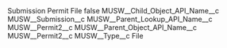 <?xml version="1.0" encoding="UTF-8"?>
<CustomMetadata xmlns="http://soap.sforce.com/2006/04/metadata" xmlns:xsi="http://www.w3.org/2001/XMLSchema-instance" xmlns:xsd="http://www.w3.org/2001/XMLSchema">
    <label>Submission Permit File</label>
    <protected>false</protected>
    <values>
        <field>MUSW__Child_Object_API_Name__c</field>
        <value xsi:type="xsd:string">MUSW__Submission__c</value>
    </values>
    <values>
        <field>MUSW__Parent_Lookup_API_Name__c</field>
        <value xsi:type="xsd:string">MUSW__Permit2__c</value>
    </values>
    <values>
        <field>MUSW__Parent_Object_API_Name__c</field>
        <value xsi:type="xsd:string">MUSW__Permit2__c</value>
    </values>
    <values>
        <field>MUSW__Type__c</field>
        <value xsi:type="xsd:string">File</value>
    </values>
</CustomMetadata>
